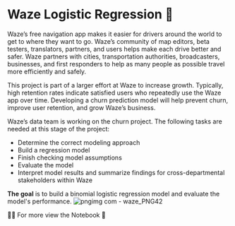 # Waze Logistic Regression 🦾

Waze’s free navigation app makes it easier for drivers around the world to get to where they want to go. Waze’s community of map editors, beta testers, translators, partners, and users helps make each drive better and safer. Waze partners with cities, transportation authorities, broadcasters, businesses, and first responders to help as many people as possible travel more efficiently and safely. 

This project is part of a larger effort at Waze to increase growth. Typically, high retention rates indicate satisfied users who repeatedly use the Waze app over time. Developing a churn prediction model will help prevent churn, improve user retention, and grow Waze’s business.

Waze’s data team is working on the churn project. The following tasks are needed at this stage of the project:

* Determine the correct modeling approach
* Build a regression model
* Finish checking model assumptions
* Evaluate the model
* Interpret model results and summarize findings for cross-departmental stakeholders within Waze

**The goal** is to build a binomial logistic regression model and evaluate the model's performance.
![pngimg com - waze_PNG42](https://github.com/sagarv2522/waze-logistic-regression/assets/109810639/96b8e67c-0200-4b48-8af2-d61c9664a244)

🔗🔗 For more view the Notebook 📓

